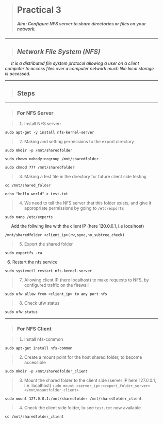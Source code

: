 > # **Practical 3**
> ##### Aim: Configure NFS server to share directories or files on your network.
---

> ## *Network File System (NFS)*  
&nbsp;&nbsp;&nbsp;&nbsp; *It is a distributed file system protocol allowing a user on a client computer to access files over a computer network much like local storage is accessed.*

---
> ## Steps
---
> ### For NFS Server

> 1. Install NFS server:
```
sudo apt-get -y install nfs-kernel-server
```

> 2. Making and setting permissions to the export directory
```
sudo mkdir -p /mnt/sharedfolder

sudo chown nobody:nogroup /mnt/sharedfolder

sudo chmod 777 /mnt/sharedfolder
```


> 3. Making a test file in the directory for future client side testing
```
cd /mnt/shared_folder

echo "hello world" > test.txt
```

> 4. We need to tell the NFS server that this folder exists, and give it appropriate permissions by going to `/etc/exports`
```
sudo nano /etc/exports
```
&nbsp;&nbsp;&nbsp;&nbsp; Add the follwing line with the client IP (here 120.0.0.1, i.e localhost)
```
/mnt/sharedfolder <client_ip>(rw,sync,no_subtree_check)
```

> 5. Export the shared folder
```
sudo exportfs -ra
```

6. Restart the nfs service
```
sudo systemctl restart nfs-kernel-server
```

> 7. Allowing client IP (here localhost) to make requests to NFS, by configured traffic on the firewall
```
sudo ufw allow from <client_ip> to any port nfs
```

> 8. Check ufw status
 ```
 sudo ufw status
 ```
 
 ---
 > ### For NFS Client
 
 > 1. Install nfs-common  
 ```
 sudo apt-get install nfs-common
 ```
 
 > 2. Create a mount point for the host shared folder, to become accessible
 ```
 sudo mkdir -p /mnt/sharedfolder_client
 ```
 
 > 3. Mount the shared folder to the client side (server IP here 127.0.0.1, i.e. localhost)
 `sudo mount <server_ip>:<export_folder_server> </mnt/mountfolder_client>`
 ```
 sudo mount 127.0.0.1:/mnt/sharedfolder /mnt/sharedfolder_client
 ```

> 4. Check the client side folder, to see `test.txt` now available  
```
cd /mnt/sharedfolder_client
```
